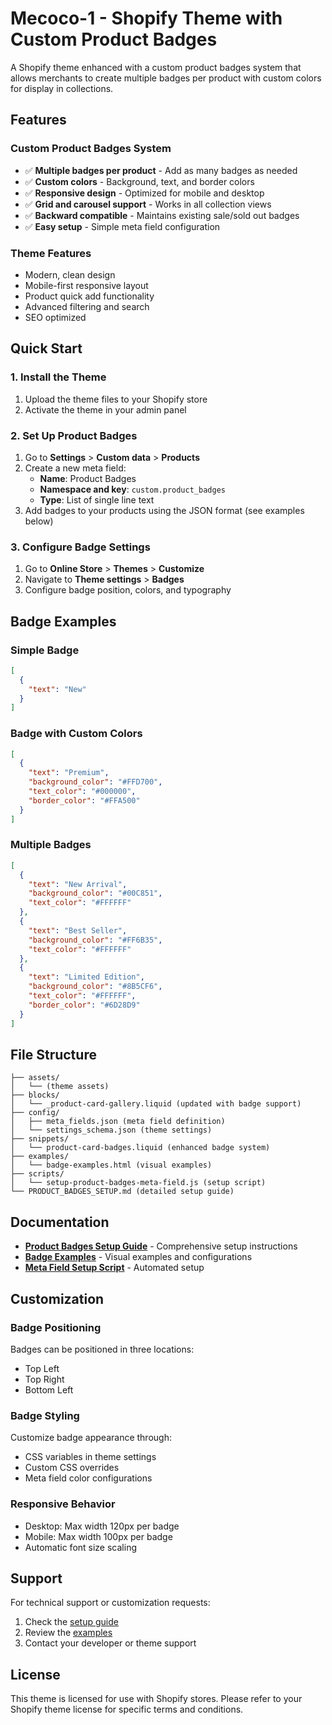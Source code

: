 # Mecoco-1 - Shopify Theme with Custom Product Badges

A Shopify theme enhanced with a custom product badges system that allows merchants to create multiple badges per product with custom colors for display in collections.

## Features

### Custom Product Badges System
- ✅ **Multiple badges per product** - Add as many badges as needed
- ✅ **Custom colors** - Background, text, and border colors
- ✅ **Responsive design** - Optimized for mobile and desktop
- ✅ **Grid and carousel support** - Works in all collection views
- ✅ **Backward compatible** - Maintains existing sale/sold out badges
- ✅ **Easy setup** - Simple meta field configuration

### Theme Features
- Modern, clean design
- Mobile-first responsive layout
- Product quick add functionality
- Advanced filtering and search
- SEO optimized

## Quick Start

### 1. Install the Theme
1. Upload the theme files to your Shopify store
2. Activate the theme in your admin panel

### 2. Set Up Product Badges
1. Go to **Settings** > **Custom data** > **Products**
2. Create a new meta field:
   - **Name**: Product Badges
   - **Namespace and key**: `custom.product_badges`
   - **Type**: List of single line text
3. Add badges to your products using the JSON format (see examples below)

### 3. Configure Badge Settings
1. Go to **Online Store** > **Themes** > **Customize**
2. Navigate to **Theme settings** > **Badges**
3. Configure badge position, colors, and typography

## Badge Examples

### Simple Badge
```json
[
  {
    "text": "New"
  }
]
```

### Badge with Custom Colors
```json
[
  {
    "text": "Premium",
    "background_color": "#FFD700",
    "text_color": "#000000",
    "border_color": "#FFA500"
  }
]
```

### Multiple Badges
```json
[
  {
    "text": "New Arrival",
    "background_color": "#00C851",
    "text_color": "#FFFFFF"
  },
  {
    "text": "Best Seller",
    "background_color": "#FF6B35",
    "text_color": "#FFFFFF"
  },
  {
    "text": "Limited Edition",
    "background_color": "#8B5CF6",
    "text_color": "#FFFFFF",
    "border_color": "#6D28D9"
  }
]
```

## File Structure

```
├── assets/
│   └── (theme assets)
├── blocks/
│   └── _product-card-gallery.liquid (updated with badge support)
├── config/
│   ├── meta_fields.json (meta field definition)
│   └── settings_schema.json (theme settings)
├── snippets/
│   └── product-card-badges.liquid (enhanced badge system)
├── examples/
│   └── badge-examples.html (visual examples)
├── scripts/
│   └── setup-product-badges-meta-field.js (setup script)
└── PRODUCT_BADGES_SETUP.md (detailed setup guide)
```

## Documentation

- **[Product Badges Setup Guide](PRODUCT_BADGES_SETUP.md)** - Comprehensive setup instructions
- **[Badge Examples](examples/badge-examples.html)** - Visual examples and configurations
- **[Meta Field Setup Script](scripts/setup-product-badges-meta-field.js)** - Automated setup

## Customization

### Badge Positioning
Badges can be positioned in three locations:
- Top Left
- Top Right
- Bottom Left

### Badge Styling
Customize badge appearance through:
- CSS variables in theme settings
- Custom CSS overrides
- Meta field color configurations

### Responsive Behavior
- Desktop: Max width 120px per badge
- Mobile: Max width 100px per badge
- Automatic font size scaling

## Support

For technical support or customization requests:
1. Check the [setup guide](PRODUCT_BADGES_SETUP.md)
2. Review the [examples](examples/badge-examples.html)
3. Contact your developer or theme support

## License

This theme is licensed for use with Shopify stores. Please refer to your Shopify theme license for specific terms and conditions.
